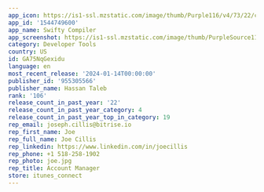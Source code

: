 ```yaml
---
app_icon: https://is1-ssl.mzstatic.com/image/thumb/Purple116/v4/73/22/c8/7322c884-aa7d-8f7a-cf7f-4febcacd06b5/AppIcon-1x_U007epad-0-0-0-0-0-85-220-0.png/1024x1024bb.png
app_id: '1544749600'
app_name: Swifty Compiler
app_screenshot: https://is1-ssl.mzstatic.com/image/thumb/PurpleSource116/v4/a0/8f/f2/a08ff211-b9a0-df8f-5fc3-c2011b3610b3/a4c2e980-c40f-4e11-9694-63e91253a87b_Simulator_Screenshot_-_iPhone_8_Plus_-_2023-06-26_at_14.49.37.png/1242x2208bb.png
category: Developer Tools
country: US
id: GA75NqGexidu
language: en
most_recent_release: '2024-01-14T00:00:00'
publisher_id: '955305566'
publisher_name: Hassan Taleb
rank: '106'
release_count_in_past_year: '22'
release_count_in_past_year_category: 4
release_count_in_past_year_top_in_category: 19
rep_email: joseph.cillis@bitrise.io
rep_first_name: Joe
rep_full_name: Joe Cillis
rep_linkedin: https://www.linkedin.com/in/joecillis
rep_phone: +1 518-258-1902
rep_photo: joe.jpg
rep_title: Account Manager
store: itunes_connect
---
```

